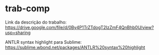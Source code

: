 trab-comp
=========

Link da descrição do trabalho:
https://drive.google.com/file/d/0By4P1TrZTdogT2IzZmF4QnBhb0U/view?usp=sharing


ANTLR syntax highlight para Sublime:
https://sublime.wbond.net/packages/ANTLR%20syntax%20highlight

